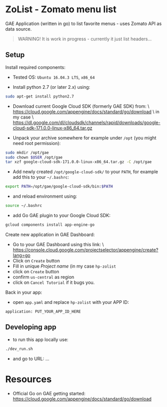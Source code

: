 # ZoList - Zomato menu list


GAE Application (written in go)
to list favorite menus - uses Zomato API as data source.

> WARNING! It is work in progress - currently it just list headers...


## Setup

Install required components:

* Tested OS: `Ubuntu 16.04.3 LTS`, `x86_64`

* Install python 2.7 (or later 2.x) using:

```bash
sudo apt-get install python2.7
```

* Download current Google Cloud SDK (formerly GAE SDK) from: \\
  https://cloud.google.com/appengine/docs/standard/go/download \\
  in my case \\
  https://dl.google.com/dl/cloudsdk/channels/rapid/downloads/google-cloud-sdk-171.0.0-linux-x86_64.tar.gz 

* Unpack your archive somewhere for example under `/opt`
  (you might need root permission):

```bash
sudo mkdir /opt/gae
sudo chown $USER /opt/gae
tar xzf google-cloud-sdk-171.0.0-linux-x86_64.tar.gz -C /opt/gae
```
* Add newly created `/opt/google-cloud-sdk/` to your `PATH`,
  for example add this to your `~/.bashrc`:

```bash
export PATH=/opt/gae/google-cloud-sdk/bin:$PATH
```

* and reload environment using:

```bash
source ~/.bashrc
```

* add Go GAE plugin to your Google Cloud SDK:

```bash
gcloud components install app-engine-go
```

Create new application in GAE Dashboard:

* Go to your GAE Dashboard using this link: \\
  https://console.cloud.google.com/projectselector/appengine/create?lang=go
* Click on `Create` button
* Fill in unique _Project name_ (in my case `hp-zolist` 
* click on `Create` button
* confirm `us-central` as region
* click on `Cancel Tutorial` if it bugs you.

Back in your app:

* open `app.yaml` and replace `hp-zolist` with your APP ID:

```
application: PUT_YOUR_APP_ID_HERE
```

## Developing app

* to run this app locally use:
```bash
./dev_run.sh
```
* and go to URL: ...



# Resources

* Official Go on GAE getting started:
  https://cloud.google.com/appengine/docs/standard/go/download
